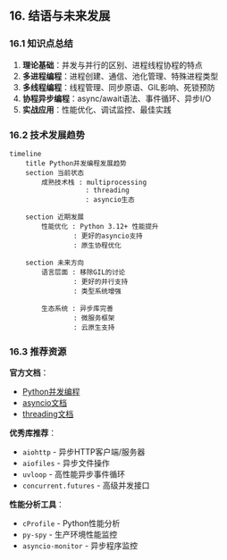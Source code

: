 ## 16. 结语与未来发展

### 16.1 知识点总结

1. **理论基础**：并发与并行的区别、进程线程协程的特点
2. **多进程编程**：进程创建、通信、池化管理、特殊进程类型
3. **多线程编程**：线程管理、同步原语、GIL影响、死锁预防
4. **协程异步编程**：async/await语法、事件循环、异步I/O
5. **实战应用**：性能优化、调试监控、最佳实践

### 16.2 技术发展趋势

```mermaid
timeline
    title Python并发编程发展趋势
    section 当前状态
        成熟技术栈 : multiprocessing
                   : threading
                   : asyncio生态

    section 近期发展
        性能优化 : Python 3.12+ 性能提升
                : 更好的asyncio支持
                : 原生协程优化

    section 未来方向
        语言层面 : 移除GIL的讨论
                : 更好的并行支持
                : 类型系统增强

        生态系统 : 异步库完善
                : 微服务框架
                : 云原生支持
```

### 16.3 推荐资源

**官方文档**：

- [Python并发编程](https://docs.python.org/zh-cn/3/library/concurrency.html)
- [asyncio文档](https://docs.python.org/zh-cn/3/library/asyncio.html)
- [threading文档](https://docs.python.org/zh-cn/3/library/threading.html)

**优秀库推荐**：

- `aiohttp` - 异步HTTP客户端/服务器
- `aiofiles` - 异步文件操作
- `uvloop` - 高性能异步事件循环
- `concurrent.futures` - 高级并发接口

**性能分析工具**：

- `cProfile` - Python性能分析
- `py-spy` - 生产环境性能监控
- `asyncio-monitor` - 异步程序监控